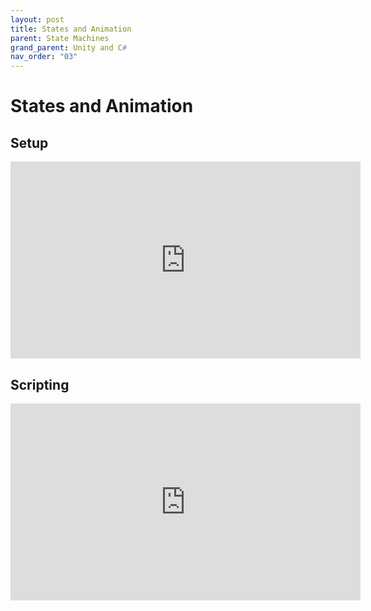 ```yaml
---
layout: post
title: States and Animation
parent: State Machines
grand_parent: Unity and C#
nav_order: "03"
---
```


# States and Animation

## Setup

<iframe width="560" height="315" src="https://www.youtube.com/embed/1Ll1fy2EehU" title="YouTube video player" frameborder="0" allow="accelerometer; autoplay; clipboard-write; encrypted-media; gyroscope; picture-in-picture; web-share" allowfullscreen></iframe>

## Scripting

<iframe width="560" height="315" src="https://www.youtube.com/embed/3Ad1wr3qBRw" title="YouTube video player" frameborder="0" allow="accelerometer; autoplay; clipboard-write; encrypted-media; gyroscope; picture-in-picture; web-share" allowfullscreen></iframe>
